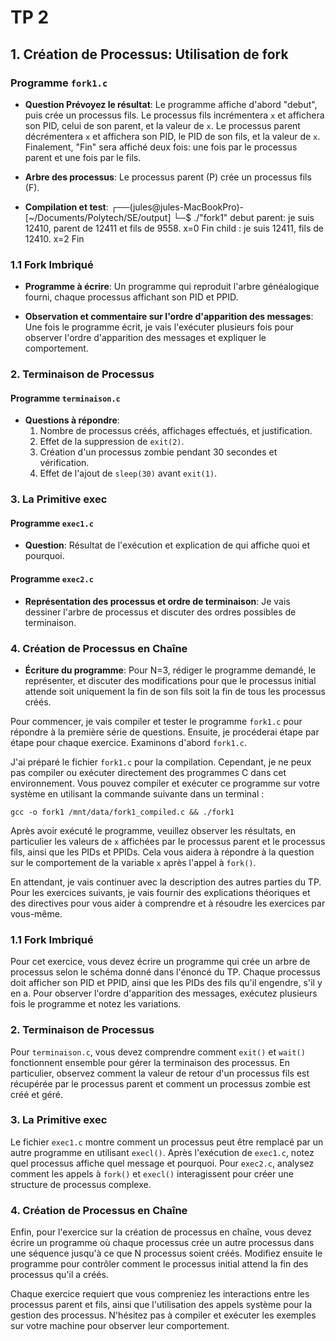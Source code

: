 # TP 2 

## 1. Création de Processus: Utilisation de fork

### Programme `fork1.c`

- **Question Prévoyez le résultat**: Le programme affiche d'abord "debut", puis crée un processus fils. Le processus fils incrémentera `x` et affichera son PID, celui de son parent, et la valeur de `x`. Le processus parent décrémentera `x` et affichera son PID, le PID de son fils, et la valeur de `x`. Finalement, "Fin" sera affiché deux fois: une fois par le processus parent et une fois par le fils.

- **Arbre des processus**: Le processus parent (P) crée un processus fils (F).

- **Compilation et test**: 
┌──(jules@jules-MacBookPro)-[~/Documents/Polytech/SE/output]
└─$ ./"fork1"
debut
parent: je suis 12410, parent de 12411 et fils de 9558. x=0
Fin
child : je suis 12411, fils de 12410. x=2
Fin

### 1.1 Fork Imbriqué

- **Programme à écrire**: Un programme qui reproduit l'arbre généalogique fourni, chaque processus affichant son PID et PPID.

- **Observation et commentaire sur l'ordre d'apparition des messages**: Une fois le programme écrit, je vais l'exécuter plusieurs fois pour observer l'ordre d'apparition des messages et expliquer le comportement.

### 2. Terminaison de Processus

#### Programme `terminaison.c`

- **Questions à répondre**:
    1. Nombre de processus créés, affichages effectués, et justification.
    2. Effet de la suppression de `exit(2)`.
    3. Création d'un processus zombie pendant 30 secondes et vérification.
    4. Effet de l'ajout de `sleep(30)` avant `exit(1)`.

### 3. La Primitive exec

#### Programme `exec1.c`

- **Question**: Résultat de l'exécution et explication de qui affiche quoi et pourquoi.

#### Programme `exec2.c`

- **Représentation des processus et ordre de terminaison**: Je vais dessiner l'arbre de processus et discuter des ordres possibles de terminaison.

### 4. Création de Processus en Chaîne

- **Écriture du programme**: Pour N=3, rédiger le programme demandé, le représenter, et discuter des modifications pour que le processus initial attende soit uniquement la fin de son fils soit la fin de tous les processus créés.

Pour commencer, je vais compiler et tester le programme `fork1.c` pour répondre à la première série de questions. Ensuite, je procéderai étape par étape pour chaque exercice. Examinons d'abord `fork1.c`.

J'ai préparé le fichier `fork1.c` pour la compilation. Cependant, je ne peux pas compiler ou exécuter directement des programmes C dans cet environnement. Vous pouvez compiler et exécuter ce programme sur votre système en utilisant la commande suivante dans un terminal :

```
gcc -o fork1 /mnt/data/fork1_compiled.c && ./fork1
```

Après avoir exécuté le programme, veuillez observer les résultats, en particulier les valeurs de `x` affichées par le processus parent et le processus fils, ainsi que les PIDs et PPIDs. Cela vous aidera à répondre à la question sur le comportement de la variable `x` après l'appel à `fork()`.

En attendant, je vais continuer avec la description des autres parties du TP. Pour les exercices suivants, je vais fournir des explications théoriques et des directives pour vous aider à comprendre et à résoudre les exercices par vous-même.

### 1.1 Fork Imbriqué

Pour cet exercice, vous devez écrire un programme qui crée un arbre de processus selon le schéma donné dans l'énoncé du TP. Chaque processus doit afficher son PID et PPID, ainsi que les PIDs des fils qu'il engendre, s'il y en a. Pour observer l'ordre d'apparition des messages, exécutez plusieurs fois le programme et notez les variations.

### 2. Terminaison de Processus

Pour `terminaison.c`, vous devez comprendre comment `exit()` et `wait()` fonctionnent ensemble pour gérer la terminaison des processus. En particulier, observez comment la valeur de retour d'un processus fils est récupérée par le processus parent et comment un processus zombie est créé et géré.

### 3. La Primitive exec

Le fichier `exec1.c` montre comment un processus peut être remplacé par un autre programme en utilisant `execl()`. Après l'exécution de `exec1.c`, notez quel processus affiche quel message et pourquoi. Pour `exec2.c`, analysez comment les appels à `fork()` et `execl()` interagissent pour créer une structure de processus complexe.

### 4. Création de Processus en Chaîne

Enfin, pour l'exercice sur la création de processus en chaîne, vous devez écrire un programme où chaque processus crée un autre processus dans une séquence jusqu'à ce que N processus soient créés. Modifiez ensuite le programme pour contrôler comment le processus initial attend la fin des processus qu'il a créés.

Chaque exercice requiert que vous compreniez les interactions entre les processus parent et fils, ainsi que l'utilisation des appels système pour la gestion des processus. N'hésitez pas à compiler et exécuter les exemples sur votre machine pour observer leur comportement.